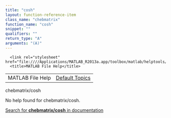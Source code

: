```yaml
---
title: "cosh"
layout: function-reference-item
class_name: "chebmatrix"
function_name: "cosh"
snippet: ""
qualifiers: ""
return_type: "A"
arguments: "(A)"
---
```


<html>
   <head>
      <meta http-equiv="Content-Type" content="text/html; charset=utf-8">
   
      <link rel="stylesheet" href="file:////Applications/MATLAB_R2013a.app/toolbox/matlab/helptools/private/helpwin.css">
      <title>MATLAB File Help</title>
   </head>
   <body>
      <!--Single-page help-->
      <table border="0" cellspacing="0" width="100%">
         <tr class="subheader">
            <td class="headertitle">MATLAB File Help</td>
            <td class="subheader-right"><a href="matlab:helpwin">Default Topics</a></td>
         </tr>
      </table>
      <div class="title">chebmatrix/cosh</div>
      <!--No help found-->
      <p>No help found for <span class="helptopic">chebmatrix/cosh</span>.
      </p>
      <p><a href="matlab:docsearch('chebmatrix/cosh')">
            Search for <b>chebmatrix/cosh</b> in documentation
            </a></p>
   </body>
</html>

